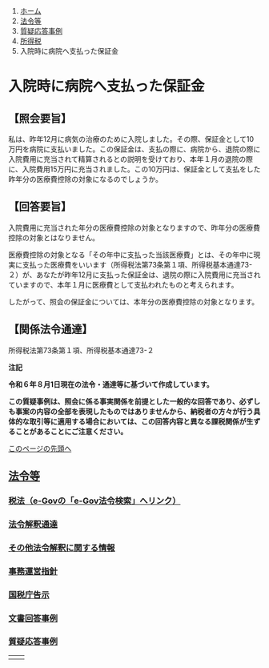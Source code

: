 1. [ホーム](https://www.nta.go.jp/)
2. [法令等](https://www.nta.go.jp/law/index.htm)
3. [質疑応答事例](https://www.nta.go.jp/law/shitsugi/01.htm)
4. [所得税](https://www.nta.go.jp/law/shitsugi/shotoku/01.htm)
5. 入院時に病院へ支払った保証金

# 入院時に病院へ支払った保証金

## 【照会要旨】

私は、昨年12月に病気の治療のために入院しました。その際、保証金として10万円を病院に支払いました。この保証金は、支払の際に、病院から、退院の際に入院費用に充当されて精算されるとの説明を受けており、本年１月の退院の際に、入院費用15万円に充当されました。この10万円は、保証金として支払をした昨年分の医療費控除の対象になるのでしょうか。

## 【回答要旨】

入院費用に充当された年分の医療費控除の対象となりますので、昨年分の医療費控除の対象とはなりません。

医療費控除の対象となる「その年中に支払った当該医療費」とは、その年中に現実に支払った医療費をいいます（所得税法第73条第１項、所得税基本通達73-２）が、あなたが昨年12月に支払った保証金は、退院の際に入院費用に充当されていますので、本年１月に医療費として支払われたものと考えられます。

したがって、照会の保証金については、本年分の医療費控除の対象となります。

## 【関係法令通達】

所得税法第73条第１項、所得税基本通達73-２

**注記**

**令和６年８月1日現在の法令・通達等に基づいて作成しています。**

**この質疑事例は、照会に係る事実関係を前提とした一般的な回答であり、必ずしも事案の内容の全部を表現したものではありませんから、納税者の方々が行う具体的な取引等に適用する場合においては、この回答内容と異なる課税関係が生ずることがあることにご注意ください。**

[このページの先頭へ](https://www.nta.go.jp/law/shitsugi/shotoku/05/86.htm#page-top)

## [法令等](https://www.nta.go.jp/law/index.htm)

### [税法（e-Govの「e-Gov法令検索」へリンク）](https://elaws.e-gov.go.jp/search/elawsSearch/elaws_search/lsg0100/)

### [法令解釈通達](https://www.nta.go.jp/law/tsutatsu/menu.htm)

### [その他法令解釈に関する情報](https://www.nta.go.jp/law/joho-zeikaishaku/sonota/sonota.htm)

### [事務運営指針](https://www.nta.go.jp/law/jimu-unei/jimu.htm)

### [国税庁告示](https://www.nta.go.jp/law/kokuji/kokuji.htm)

### [文書回答事例](https://www.nta.go.jp/law/bunshokaito/01.htm)

### [質疑応答事例](https://www.nta.go.jp/law/shitsugi/01.htm)

|     |     |
| --- | --- |
|  |  |
